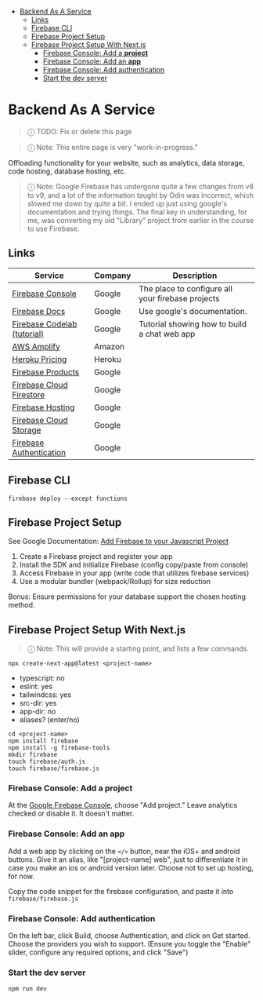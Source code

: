 - [Backend As A Service](#backend-as-a-service)
  - [Links](#links)
  - [Firebase CLI](#firebase-cli)
  - [Firebase Project Setup](#firebase-project-setup)
  - [Firebase Project Setup With Next.js](#firebase-project-setup-with-nextjs)
    - [Firebase Console: Add a **project**](#firebase-console-add-a-project)
    - [Firebase Console: Add an **app**](#firebase-console-add-an-app)
    - [Firebase Console: Add authentication](#firebase-console-add-authentication)
    - [Start the dev server](#start-the-dev-server)

# Backend As A Service

> ⓘ TODO: Fix or delete this page

> ⓘ Note: This entire page is very "work-in-progress."

Offloading functionality for your website, such as analytics, data storage, code hosting, database hosting, etc.

> ⓘ Note: Google Firebase has undergone quite a few changes from v8 to v9, and a lot of the information taught by Odin was incorrect, which slowed me down by quite a bit. I ended up just using google's documentation and trying things. The final key in understanding, for me, was converting my old "Library" project from earlier in the course to use Firebase.

## Links

| Service                                                                          | Company | Description                                       |
| -------------------------------------------------------------------------------- | ------- | ------------------------------------------------- |
| [Firebase Console](https://console.firebase.google.com/)                         | Google  | The place to configure all your firebase projects |
| [Firebase Docs](https://firebase.google.com/docs/build)                          | Google  | Use google's documentation.                       |
| [Firebase Codelab (tutorial)](https://firebase.google.com/codelabs/firebase-web) | Google  | Tutorial showing how to build a chat web app      |
| [AWS Amplify](https://aws.amazon.com/amplify/)                                   | Amazon  |                                                   |
| [Heroku Pricing](https://www.heroku.com/pricing)                                 | Heroku  |                                                   |
| [Firebase Products](https://firebase.google.com/products-build)                  | Google  |                                                   |
| [Firebase Cloud Firestore](https://firebase.google.com/docs/firestore)           | Google  |                                                   |
| [Firebase Hosting](https://firebase.google.com/products/hosting)                 | Google  |                                                   |
| [Firebase Cloud Storage](https://firebase.google.com/products/storage)           | Google  |                                                   |
| [Firebase Authentication](https://firebase.google.com/products/auth)             | Google  |                                                   |

## Firebase CLI

```
firebase deploy --except functions
```

## Firebase Project Setup

See Google Documentation: [Add Firebase to your Javascript Project](https://firebase.google.com/docs/web/setup?hl=en)

1. Create a Firebase project and register your app
2. Install the SDK and initialize Firebase (config copy/paste from console)
3. Access Firebase in your app (write code that utilizes firebase services)
4. Use a modular bundler (webpack/Rollup) for size reduction

Bonus: Ensure permissions for your database support the chosen hosting method.

## Firebase Project Setup With Next.js

> ⓘ Note: This will provide a starting point, and lists a few commands.

```
npx create-next-app@latest <project-name>
```

- typescript: no
- eslint: yes
- tailwindcss: yes
- src-dir: yes
- app-dir: no
- aliases? (enter/no)

```
cd <project-name>
npm install firebase
npm install -g firebase-tools
mkdir firebase
touch firebase/auth.js
touch firebase/firebase.js
```

### Firebase Console: Add a **project**

At the [Google Firebase Console](console.firebase.google.com), choose "Add project." Leave analytics checked or disable it. It doesn't matter.

### Firebase Console: Add an **app**

Add a web app by clicking on the `</>` button, near the iOS+ and android buttons. Give it an alias, like "[project-name] web", just to differentiate it in case you make an ios or android version later. Choose not to set up hosting, for now.

Copy the code snippet for the firebase configuration, and paste it into `firebase/firebase.js`

### Firebase Console: Add authentication

On the left bar, click Build, choose Authentication, and click on Get started. Choose the providers you wish to support. (Ensure you toggle the "Enable" slider, configure any required options, and click "Save")

### Start the dev server

```
npm run dev
```
